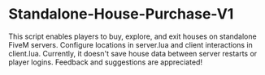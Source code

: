 # Standalone-House-Purchase-V1
This script enables players to buy, explore, and exit houses on standalone FiveM servers. Configure locations in server.lua and client interactions in client.lua. Currently, it doesn't save house data between server restarts or player logins. Feedback and suggestions are appreciated!
